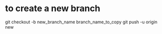 # to create a new branch

<p>
  git checkout -b new_branch_name branch_name_to_copy
  git push -u origin new
</p>

